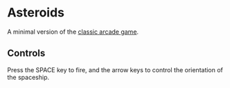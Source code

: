 # Asteroids

A minimal version of the [classic arcade game](https://en.wikipedia.org/wiki/Asteroids_(video_game)).

## Controls

Press the SPACE key to fire, and the arrow keys to control the orientation of the spaceship.

